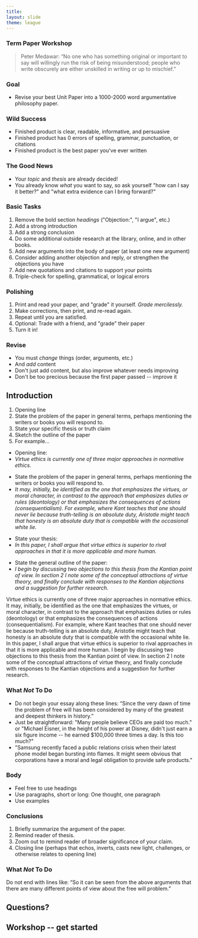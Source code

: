 ```yaml
---
title: 
layout: slide
theme: league
---
```


<section data-background="http://www.keithbuhler.com/images/background-lexington.svg" ><!--Intro slide begin-->
<section data-markdown><!--Intro slide begin-->



# Term Paper Workshop



</section> <!--Intro slide end-->
<section data-markdown>  <!--Slide Beginning-->


>Peter Medawar: “No one who has something original or important to say will willingly run the risk of being misunderstood; people who write obscurely are either unskilled in writing or up to mischief.”

</section><section data-markdown>

### Goal 

- Revise your best Unit Paper into a 1000-2000 word argumentative philosophy paper. 



</section><section data-markdown>

### Wild Success

- Finished product is clear, readable, informative, and persuasive
- Finished product has 0 errors of spelling, grammar, punctuation, or citations
- Finished product is the best paper you've ever written

</section><section data-markdown>

### The Good News

- Your _topic_ and _thesis_ are already decided!
- You already know _what_ you want to say, so ask yourself "how can I say it better?" and "what extra evidence can I bring forward?"


</section><section data-markdown>

### Basic Tasks

1. Remove the bold section _headings_ ("Objection:", "I argue", etc.)
2. Add a strong introduction
3. Add a strong conclusion
4. Do some additional outside research at the library, online, and in other books.
2. Add new arguments into the body of paper (at least one new argument) 
3. Consider adding another objection and reply, or strengthen the objections you have
3. Add new quotations and citations to support your points
5. Triple-check for spelling, grammatical, or logical errors

</section><section data-markdown>

### Polishing

1. Print and read your paper, and "grade" it yourself. _Grade mercilessly._
7. Make corrections, then print, and re-read again. 
8. Repeat until you are satisfied. 
9. Optional: Trade with a friend, and "grade" their paper
8. Turn it in!



</section><section data-markdown>

### Revise

- You must _change_ things (order, arguments, etc.)
- And _add_ content
- Don't just add content, but also improve whatever needs improving
- Don't be too precious because the first paper passed -- improve it


</section><section data-markdown>

## Introduction

1. Opening line
2. State the problem of the paper in general terms, perhaps mentioning the writers or books you will respond to.
4. State your specific thesis or truth claim
5. Sketch the outline of the paper
6. For example... 

</section><section data-markdown>


- Opening line: 
- *Virtue ethics is currently one of three major approaches in normative ethics.* 

</section><section data-markdown>


- State the problem of the paper in general terms, perhaps mentioning the writers or books you will respond to. 
- *It may, initially, be identified as the one that emphasizes the virtues, or moral character, in contrast to the approach that emphasizes duties or rules (deontology) or that emphasizes the consequences of actions (consequentialism). For example, where Kant teaches that one should never lie because truth-telling is an absolute duty, Aristotle might teach that honesty is an absolute duty that is compatible with the occasional white lie.*

</section><section data-markdown>

- State your thesis: 
- *In this paper, I shall argue that virtue ethics is superior to rival approaches in that it is more applicable and more human.*

</section><section data-markdown>

- State the general outline of the paper: 
- *I begin by discussing two objections to this thesis from the Kantian point of view. In section 2 I note some of the conceptual attractions of virtue theory, and finally conclude with responses to the Kantian objections and a suggestion for further research.*


</section><section data-markdown>

Virtue ethics is currently one of three major approaches in normative ethics. It may, initially, be identified as the one that emphasizes the virtues, or moral character, in contrast to the approach that emphasizes duties or rules (deontology) or that emphasizes the consequences of actions (consequentialism). For example, where Kant teaches that one should never lie because truth-telling is an absolute duty, Aristotle might teach that honesty is an absolute duty that is compatible with the occasional white lie. In this paper, I shall argue that virtue ethics is superior to rival approaches in that it is more applicable and more human. I begin by discussing two objections to this thesis from the Kantian point of view. In section 2 I note some of the conceptual attractions of virtue theory, and finally conclude with responses to the Kantian objections and a suggestion for further research.



</section><section data-markdown>

### What _Not_  To Do

- Do not begin your essay along these lines: “Since the very dawn of time the problem of free will has been considered by many of the greatest and deepest thinkers in history.”
- Just be straightforward: "Many people believe CEOs are paid too much." or "Michael Eisner, in the height of his power at Disney, didn't just earn a six figure income -- he earned $100,000 three times a day. Is this too much?"
- "Samsung recently faced a public relations crisis when their latest phone model began bursting into flames. It might seem obvious that corporations have a moral and legal obligation to provide safe products."

</section><section data-markdown>

### Body

- Feel free to use headings
- Use paragraphs, short or long: One thought, one paragraph
- Use examples

</section><section data-markdown>

# Conclusions

1. Briefly summarize the argument of the paper.
2. Remind reader of thesis. 
2. Zoom out to remind reader of broader significance of your claim.
3. Closing line (perhaps that echos, inverts, casts new light, challenges, or otherwise relates to opening line)

</section><section data-markdown>

### What _Not_ To Do

Do not end with lines like: “So it can be seen from the above arguments that there are many different points of view about the free will problem.” 


</section><section data-markdown>



## Questions?

## Workshop -- get started

</section>
</section> <!--Intro slide end-->
